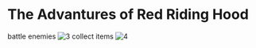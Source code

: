 # The Advantures of Red Riding Hood
battle enemies
![3](https://user-images.githubusercontent.com/96559304/179867879-337ba77d-57ef-48d5-b3d8-0a4b557dac8e.jpg)
collect items
![4](https://user-images.githubusercontent.com/96559304/179867899-0fdc1d3e-de01-4975-9127-ef5236642711.jpg)
